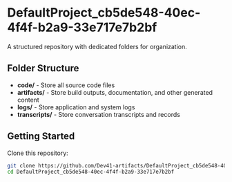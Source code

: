 # DefaultProject_cb5de548-40ec-4f4f-b2a9-33e717e7b2bf
A structured repository with dedicated folders for organization.

## Folder Structure

- **code/** - Store all source code files
- **artifacts/** - Store build outputs, documentation, and other generated content
- **logs/** - Store application and system logs
- **transcripts/** - Store conversation transcripts and records

## Getting Started

Clone this repository:
```bash
git clone https://github.com/Dev41-artifacts/DefaultProject_cb5de548-40ec-4f4f-b2a9-33e717e7b2bf
cd DefaultProject_cb5de548-40ec-4f4f-b2a9-33e717e7b2bf
```
